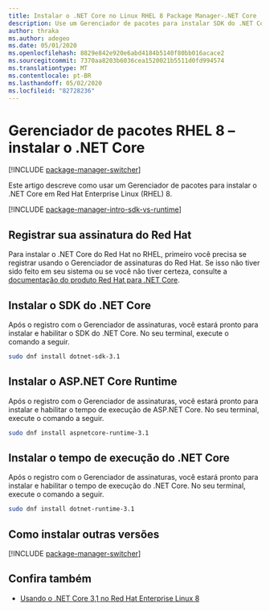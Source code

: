 ```yaml
---
title: Instalar o .NET Core no Linux RHEL 8 Package Manager-.NET Core
description: Use um Gerenciador de pacotes para instalar SDK do .NET Core e tempo de execução no RHEL 8.
author: thraka
ms.author: adegeo
ms.date: 05/01/2020
ms.openlocfilehash: 8829e842e920e6abd4184b5140f80bb016acace2
ms.sourcegitcommit: 7370aa8203b6036cea1520021b5511d0fd994574
ms.translationtype: MT
ms.contentlocale: pt-BR
ms.lasthandoff: 05/02/2020
ms.locfileid: "82728236"
---
```

# <a name="rhel-8-package-manager---install-net-core"></a>Gerenciador de pacotes RHEL 8 – instalar o .NET Core

[!INCLUDE [package-manager-switcher](includes/package-manager-switcher.md)]

Este artigo descreve como usar um Gerenciador de pacotes para instalar o .NET Core em Red Hat Enterprise Linux (RHEL) 8.

[!INCLUDE [package-manager-intro-sdk-vs-runtime](includes/package-manager-intro-sdk-vs-runtime.md)]

## <a name="register-your-red-hat-subscription"></a>Registrar sua assinatura do Red Hat

Para instalar o .NET Core do Red Hat no RHEL, primeiro você precisa se registrar usando o Gerenciador de assinaturas do Red Hat. Se isso não tiver sido feito em seu sistema ou se você não tiver certeza, consulte a [documentação do produto Red Hat para .NET Core](https://access.redhat.com/documentation/net_core/).

## <a name="install-the-net-core-sdk"></a>Instalar o SDK do .NET Core

Após o registro com o Gerenciador de assinaturas, você estará pronto para instalar e habilitar o SDK do .NET Core. No seu terminal, execute o comando a seguir.

```bash
sudo dnf install dotnet-sdk-3.1
```

## <a name="install-the-aspnet-core-runtime"></a>Instalar o ASP.NET Core Runtime

Após o registro com o Gerenciador de assinaturas, você estará pronto para instalar e habilitar o tempo de execução de ASP.NET Core. No seu terminal, execute o comando a seguir.

```bash
sudo dnf install aspnetcore-runtime-3.1
```

## <a name="install-the-net-core-runtime"></a>Instalar o tempo de execução do .NET Core

Após o registro com o Gerenciador de assinaturas, você estará pronto para instalar e habilitar o tempo de execução do .NET Core. No seu terminal, execute o comando a seguir.

```bash
sudo dnf install dotnet-runtime-3.1
```

## <a name="how-to-install-other-versions"></a>Como instalar outras versões

[!INCLUDE [package-manager-switcher](./includes/package-manager-heading-hack-pkgname.md)]

## <a name="see-also"></a>Confira também

- [Usando o .NET Core 3,1 no Red Hat Enterprise Linux 8](https://access.redhat.com/documentation/en-us/red_hat_enterprise_linux/8/html/developing_.net_applications_in_rhel_8/index)
